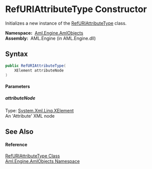 RefURIAttributeType Constructor
===============================
Initializes a new instance of the [RefURIAttributeType][1] class.

  **Namespace:**  [Aml.Engine.AmlObjects][2]  
  **Assembly:**  AML.Engine (in AML.Engine.dll)

Syntax
------

```csharp
public RefURIAttributeType(
	XElement attributeNode
)
```

#### Parameters

##### *attributeNode*
Type: [System.Xml.Linq.XElement][3]  
An 'Attribute' XML node


See Also
--------

#### Reference
[RefURIAttributeType Class][1]  
[Aml.Engine.AmlObjects Namespace][2]  

[1]: README.md
[2]: ../README.md
[3]: https://docs.microsoft.com/dotnet/api/system.xml.linq.xelement
[4]: https://www.automationml.org
[5]: ../../icons/logoShade.png